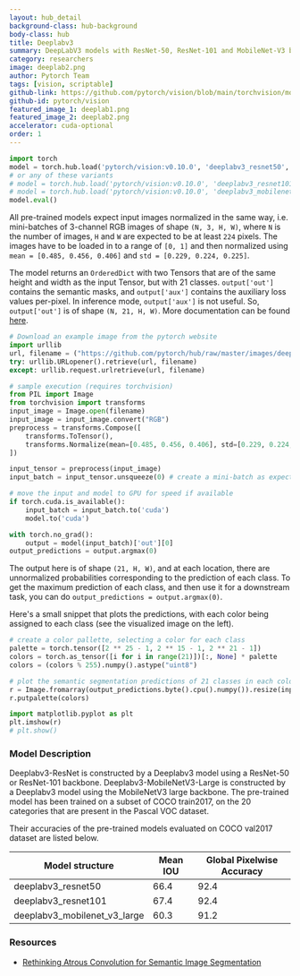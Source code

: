 ```yaml
---
layout: hub_detail
background-class: hub-background
body-class: hub
title: Deeplabv3
summary: DeepLabV3 models with ResNet-50, ResNet-101 and MobileNet-V3 backbones
category: researchers
image: deeplab2.png
author: Pytorch Team
tags: [vision, scriptable]
github-link: https://github.com/pytorch/vision/blob/main/torchvision/models/segmentation/deeplabv3.py
github-id: pytorch/vision
featured_image_1: deeplab1.png
featured_image_2: deeplab2.png
accelerator: cuda-optional
order: 1
---
```


```python
import torch
model = torch.hub.load('pytorch/vision:v0.10.0', 'deeplabv3_resnet50', pretrained=True)
# or any of these variants
# model = torch.hub.load('pytorch/vision:v0.10.0', 'deeplabv3_resnet101', pretrained=True)
# model = torch.hub.load('pytorch/vision:v0.10.0', 'deeplabv3_mobilenet_v3_large', pretrained=True)
model.eval()
```

All pre-trained models expect input images normalized in the same way,
i.e. mini-batches of 3-channel RGB images of shape `(N, 3, H, W)`, where `N` is the number of images, `H` and `W` are expected to be at least `224` pixels.
The images have to be loaded in to a range of `[0, 1]` and then normalized using `mean = [0.485, 0.456, 0.406]`
and `std = [0.229, 0.224, 0.225]`.

The model returns an `OrderedDict` with two Tensors that are of the same height and width as the input Tensor, but with 21 classes.
`output['out']` contains the semantic masks, and `output['aux']` contains the auxiliary loss values per-pixel. In inference mode, `output['aux']` is not useful.
So, `output['out']` is of shape `(N, 21, H, W)`. More documentation can be found [here](https://pytorch.org/vision/stable/models.html#semantic-segmentation).


```python
# Download an example image from the pytorch website
import urllib
url, filename = ("https://github.com/pytorch/hub/raw/master/images/deeplab1.png", "deeplab1.png")
try: urllib.URLopener().retrieve(url, filename)
except: urllib.request.urlretrieve(url, filename)
```

```python
# sample execution (requires torchvision)
from PIL import Image
from torchvision import transforms
input_image = Image.open(filename)
input_image = input_image.convert("RGB")
preprocess = transforms.Compose([
    transforms.ToTensor(),
    transforms.Normalize(mean=[0.485, 0.456, 0.406], std=[0.229, 0.224, 0.225]),
])

input_tensor = preprocess(input_image)
input_batch = input_tensor.unsqueeze(0) # create a mini-batch as expected by the model

# move the input and model to GPU for speed if available
if torch.cuda.is_available():
    input_batch = input_batch.to('cuda')
    model.to('cuda')

with torch.no_grad():
    output = model(input_batch)['out'][0]
output_predictions = output.argmax(0)
```

The output here is of shape `(21, H, W)`, and at each location, there are unnormalized probabilities corresponding to the prediction of each class.
To get the maximum prediction of each class, and then use it for a downstream task, you can do `output_predictions = output.argmax(0)`.

Here's a small snippet that plots the predictions, with each color being assigned to each class (see the visualized image on the left).

```python
# create a color pallette, selecting a color for each class
palette = torch.tensor([2 ** 25 - 1, 2 ** 15 - 1, 2 ** 21 - 1])
colors = torch.as_tensor([i for i in range(21)])[:, None] * palette
colors = (colors % 255).numpy().astype("uint8")

# plot the semantic segmentation predictions of 21 classes in each color
r = Image.fromarray(output_predictions.byte().cpu().numpy()).resize(input_image.size)
r.putpalette(colors)

import matplotlib.pyplot as plt
plt.imshow(r)
# plt.show()
```


### Model Description

Deeplabv3-ResNet is constructed by a Deeplabv3 model using a ResNet-50 or ResNet-101 backbone.
Deeplabv3-MobileNetV3-Large is constructed by a Deeplabv3 model using the MobileNetV3 large backbone.
The pre-trained model has been trained on a subset of COCO train2017, on the 20 categories that are present in the Pascal VOC dataset.

Their accuracies of the pre-trained models evaluated on COCO val2017 dataset are listed below.

|    Model structure           |   Mean IOU  | Global Pixelwise Accuracy |
| ---------------------------- | ----------- | --------------------------|
| deeplabv3_resnet50           |   66.4      |   92.4                    |
| deeplabv3_resnet101          |   67.4      |   92.4                    |
| deeplabv3_mobilenet_v3_large |   60.3      |   91.2                    |

### Resources

 - [Rethinking Atrous Convolution for Semantic Image Segmentation](https://arxiv.org/abs/1706.05587)
